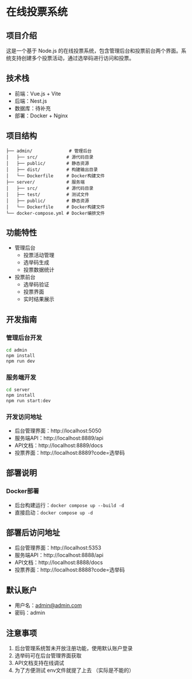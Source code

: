 # 在线投票系统

## 项目介绍
这是一个基于 Node.js 的在线投票系统，包含管理后台和投票前台两个界面。系统支持创建多个投票活动，通过选举码进行访问和投票。

## 技术栈
- 前端：Vue.js + Vite
- 后端：Nest.js
- 数据库：待补充
- 部署：Docker + Nginx

## 项目结构
```
├── admin/              # 管理后台
│   ├── src/           # 源代码目录
│   ├── public/        # 静态资源
│   ├── dist/          # 构建输出目录
│   └── Dockerfile     # Docker构建文件
├── server/            # 服务端
│   ├── src/           # 源代码目录
│   ├── test/          # 测试文件
│   ├── public/        # 静态资源
│   └── Dockerfile     # Docker构建文件
└── docker-compose.yml # Docker编排文件
```

## 功能特性
- 管理后台
  - 投票活动管理
  - 选举码生成
  - 投票数据统计
- 投票前台
  - 选举码验证
  - 投票界面
  - 实时结果展示

## 开发指南

### 管理后台开发
```bash
cd admin 
npm install
npm run dev
```

### 服务端开发
```bash
cd server
npm install
npm run start:dev
```

### 开发访问地址
- 后台管理界面：http://localhost:5050
- 服务端API：http://localhost:8889/api
- API文档：http://localhost:8889/docs
- 投票界面：http://localhost:8889?code=选举码

## 部署说明

### Docker部署
- 后台构建运行：`docker compose up --build -d`
- 直接启动：`docker compose up -d`

## 部署后访问地址
- 后台管理界面：http://localhost:5353
- 服务端API：http://localhost:8888/api
- API文档：http://localhost:8888/docs
- 投票界面：http://localhost:8888?code=选举码



## 默认账户
- 用户名：admin@admin.com
- 密码：admin

## 注意事项
1. 后台管理系统暂未开放注册功能，使用默认账户登录
2. 选举码可在后台管理界面获取
3. API文档支持在线调试
4. 为了方便测试 env文件就提了上去 （实际是不能的）




